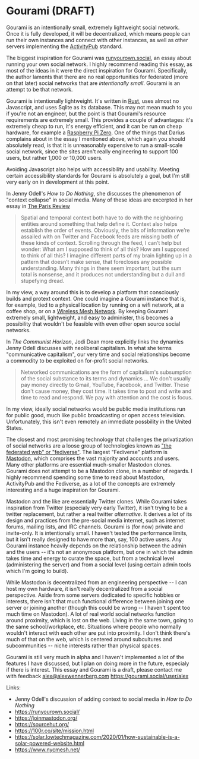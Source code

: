 # Gourami (DRAFT)

Gourami is an intentionally small, extremely lightweight social network. Once it is fully developed, it will be decentralized, which means people can run their own instances and connect with other instances, as well as other servers implementing the [ActivityPub](https://www.w3.org/TR/activitypub/) standard.

The biggest inspiration for Gourami was [runyourown.social](https://runyourown.social/), an essay about running your own social network. I highly recommend reading this essay, as most of the ideas in it were the direct inspiration for Gourami. Specifically, the author laments that there are no real opportunities for federated (more on that later) social networks that are *intentionally small*. Gourami is an attempt to be that network. 

Gourami is intentionally lightweight. It's written in [Rust](https://www.rust-lang.org/), uses almost no Javascript, and uses Sqlite as its database. This may not mean much to you if you're not an engineer, but the point is that Gourami's resource requirements are extremely small. This provides a couple of advantages: it's extremely cheap to run, it's energy efficient, and it can be run on cheap hardware, for example a [Raspberry Pi Zero](https://www.raspberrypi.org/products/raspberry-pi-zero/). One of the things that Darius complains about in the essay I mentioned above, which again you should absolutely read, is that it is unreasonably expensive to run a small-scale social network, since the sites aren't really engineering to support 100 users, but rather 1,000 or 10,000 users.

Avoiding Javascript also helps with accessibility and usability. Meeting certain accessibility standards for Gourami is absolutely a goal, but I'm still very early on in development at this point.

In Jenny Odell's *How to Do Nothing*, she discusses the phenomenon of "context collapse" in social media. Many of these ideas are excerpted in her essay in [The Paris Review](https://www.theparisreview.org/blog/2019/04/19/why-does-this-feel-so-bad/)

> Spatial and temporal context both have to do with the neighboring entities around something that help define it. Context also helps establish the order of events. Obviously, the bits of information we’re assailed with on Twitter and Facebook feeds are missing both of these kinds of context. Scrolling through the feed, I can’t help but wonder: What am I supposed to think of all this? How am I supposed to think of all this? I imagine different parts of my brain lighting up in a pattern that doesn’t make sense, that forecloses any possible understanding. Many things in there seem important, but the sum total is nonsense, and it produces not understanding but a dull and stupefying dread.

In my view, a way around this is to develop a platform that consciously builds and protext context. One could imagine a Gourami instance that is, for example, tied to a physical location by running on a wifi network, at a coffee shop, or on a [Wireless Mesh Network](https://en.wikipedia.org/wiki/Wireless_mesh_network). By keeping Gourami extremely small, lightweight, and easy to administer, this becomes a possibility that wouldn't be feasible with even other open source social networks.

In *The Communist Horizon*, Jodi Dean more explicitly links the dynamics Jenny Odell discusses with neoliberal capitalism. In what she terms "communicative capitalism", our very time and social relationships become a commodity to be exploited on for-profit social networks. 

> Networked communications are the form of capitalism's subsumption of the social substance to its terms and dynamics ... We don't usually pay money directly to Gmail, YouTube, Facebook, and Twitter. These don't cause money, they cost time. It takes time to post and write and time to read and respond. We pay with attention and the cost is focus.

In my view, ideally social networks would be public media institutions run for public good, much like public broadcasting or open access television. Unfortunately, this isn't even remotely an immediate possbility in the United States.

The closest and most promising technology that challenges the privatization of social networks are a loose group of technologies known as ["the federated web" or "fediverse"](https://fediverse.party/en/fediverse/). The largest "Fediverse" platform is [Mastodon](https://joinmastodon.org/), which comprises the vast majority and accounts and users. Many other platforms are essential much-smaller Mastodon clones. Gourami does not attempt to be a Mastodon clone, in a number of regards. I highly recommend spending some time to read about Mastodon, ActivityPub and the Fediverse, as a lot of the concepts are extremely interesting and a huge inspiration for Gourami.

Mastodon and the like are essentially Twitter clones. While Gourami takes inspiration from Twitter (especialy very early Twitter), it isn't trying to be a twitter replacement, but rather a real twitter *alternative*. It derives a lot of its design and practices from the pre-social media internet, such as internet forums, mailing lists, and IRC channels. Gourami is (for now) private and invite-only. It is intentionally small. I haven't tested the performance limits, but it isn't really designed to have more than, say, 100 active users. Any Gourami instance heavily depends on the relationship between the admin and the users -- it's not an anonymous platform, but one in which the admin takes time and energy to curate the space, but from a technical level (administering the server) and from a social level (using certain admin tools which I'm going to build).

While Mastodon is decentralized from an engineering perspective -- I can host my own hardware, it isn't really decentralized from a social perspective. Aside from some servers dedicated to specific hobbies or interests, there isn't that much functional difference between joining one server or joining another (though this could be wrong -- I haven't spent too much time on Mastodon). A lot of real world social networks function around proximity, which is lost on the web. Living in the same town, going to the same school/workplace, etc. Situations where people who normally wouldn't interact with each other are put into proximity. I don't think there's much of that on the web, which is centered around subcultures and subcommunities -- niche interests rather than physical spaces.

Gourami is still very much in alpha and I haven't implemented a lot of the features I have discussed, but I plan on doing more in the future, especialy if there is interest. This essay and Gourami is a draft, please contact me with feedback alex@alexwennerberg.com https://gourami.social/user/alex

Links:

* Jenny Odell's discussion of adding context to social media in *How to Do Nothing*
* https://runyourown.social/
* https://joinmastodon.org/
* https://sourcehut.org/    
* https://100r.co/site/mission.html
* https://solar.lowtechmagazine.com/2020/01/how-sustainable-is-a-solar-powered-website.html
* https://www.nycmesh.net/
